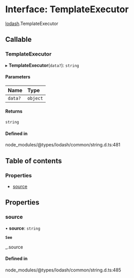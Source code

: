 # Interface: TemplateExecutor

[lodash](../modules/lodash.md).TemplateExecutor

## Callable

### TemplateExecutor

▸ **TemplateExecutor**(`data?`): `string`

#### Parameters

| Name    | Type     |
| :------ | :------- |
| `data?` | `object` |

#### Returns

`string`

#### Defined in

node_modules/@types/lodash/common/string.d.ts:481

## Table of contents

### Properties

- [source](lodash.TemplateExecutor.md#source)

## Properties

### source

• **source**: `string`

**`See`**

\_.source

#### Defined in

node_modules/@types/lodash/common/string.d.ts:485
